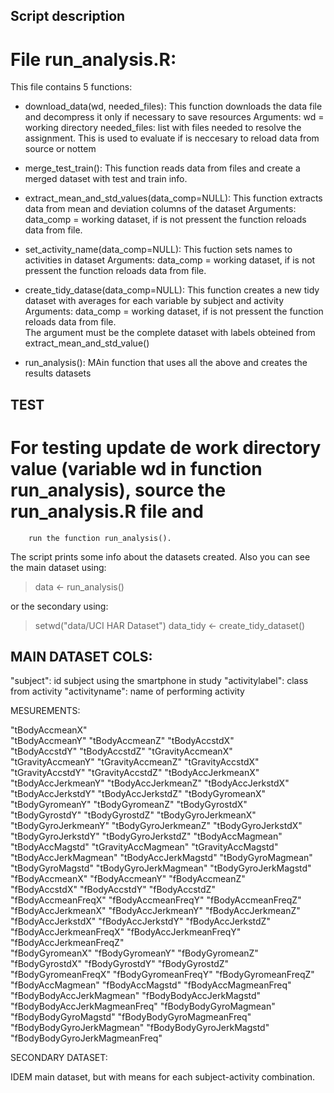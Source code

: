 
## Script description

# File run_analysis.R:

This file contains 5 functions:
        
 * download_data(wd, needed_files): This function downloads the data file and decompress it only if necessary to save resources
        Arguments:      wd = working directory
                        needed_files: list with files needed to resolve the assignment. This is used to evaluate if is neccesary to reload data from source or nottem
                        
 * merge_test_train(): This function reads data from files and create a merged dataset with test and train info.

 * extract_mean_and_std_values(data_comp=NULL): This function extracts data from mean and deviation columns of the dataset
        Arguments: data_comp = working dataset, if is not pressent the function reloads data from file.
        
 * set_activity_name(data_comp=NULL): This fuction sets names to activities in dataset
        Arguments: data_comp = working dataset, if is not pressent the function reloads data from file.                                

 * create_tidy_datase(data_comp=NULL): This function creates a new tidy dataset with averages for each variable by subject and activity
        Arguments: data_comp = working dataset, if is not pressent the function reloads data from file.                                
        The argument must be the complete dataset with labels obteined from extract_mean_and_std_value() 
        
 * run_analysis(): MAin function that uses all the above and creates the results datasets
        
        
 ## TEST
 # For testing update de work directory value (variable wd in function run_analysis), source the run_analysis.R file and 
        run the function run_analysis().

The script prints some info about the datasets created. Also you can see the main dataset using:
> data <- run_analysis()

or the secondary using:
> setwd("data/UCI HAR Dataset")
> data_tidy <- create_tidy_dataset()


## MAIN DATASET COLS:

"subject": id subject using the smartphone in study
"activitylabel": class from activity
"activityname": name of performing activity

MESUREMENTS:

"tBodyAccmeanX"               
"tBodyAccmeanY"                "tBodyAccmeanZ"                "tBodyAccstdX"                
"tBodyAccstdY"                 "tBodyAccstdZ"                 "tGravityAccmeanX"            
"tGravityAccmeanY"             "tGravityAccmeanZ"             "tGravityAccstdX"             
"tGravityAccstdY"              "tGravityAccstdZ"              "tBodyAccJerkmeanX"           
"tBodyAccJerkmeanY"            "tBodyAccJerkmeanZ"            "tBodyAccJerkstdX"            
"tBodyAccJerkstdY"             "tBodyAccJerkstdZ"             "tBodyGyromeanX"              
"tBodyGyromeanY"               "tBodyGyromeanZ"               "tBodyGyrostdX"               
"tBodyGyrostdY"                "tBodyGyrostdZ"                "tBodyGyroJerkmeanX"          
"tBodyGyroJerkmeanY"           "tBodyGyroJerkmeanZ"           "tBodyGyroJerkstdX"           
"tBodyGyroJerkstdY"            "tBodyGyroJerkstdZ"            "tBodyAccMagmean"             
"tBodyAccMagstd"               "tGravityAccMagmean"           "tGravityAccMagstd"           
"tBodyAccJerkMagmean"          "tBodyAccJerkMagstd"           "tBodyGyroMagmean"            
"tBodyGyroMagstd"              "tBodyGyroJerkMagmean"         "tBodyGyroJerkMagstd"         
"fBodyAccmeanX"                "fBodyAccmeanY"                "fBodyAccmeanZ"               
"fBodyAccstdX"                 "fBodyAccstdY"                 "fBodyAccstdZ"                
"fBodyAccmeanFreqX"            "fBodyAccmeanFreqY"            "fBodyAccmeanFreqZ"           
"fBodyAccJerkmeanX"            "fBodyAccJerkmeanY"            "fBodyAccJerkmeanZ"           
"fBodyAccJerkstdX"             "fBodyAccJerkstdY"             "fBodyAccJerkstdZ"            
"fBodyAccJerkmeanFreqX"        "fBodyAccJerkmeanFreqY"        "fBodyAccJerkmeanFreqZ"       
"fBodyGyromeanX"               "fBodyGyromeanY"               "fBodyGyromeanZ"              
"fBodyGyrostdX"                "fBodyGyrostdY"                "fBodyGyrostdZ"               
"fBodyGyromeanFreqX"           "fBodyGyromeanFreqY"           "fBodyGyromeanFreqZ"          
"fBodyAccMagmean"              "fBodyAccMagstd"               "fBodyAccMagmeanFreq"         
"fBodyBodyAccJerkMagmean"      "fBodyBodyAccJerkMagstd"       "fBodyBodyAccJerkMagmeanFreq" 
"fBodyBodyGyroMagmean"         "fBodyBodyGyroMagstd"          "fBodyBodyGyroMagmeanFreq"    
"fBodyBodyGyroJerkMagmean"     "fBodyBodyGyroJerkMagstd"      "fBodyBodyGyroJerkMagmeanFreq"
                 
SECONDARY DATASET:

IDEM main dataset, but with means for each subject-activity combination.